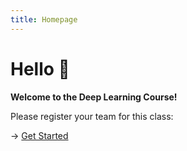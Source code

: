```yaml
---
title: Homepage
---
```


# Hello 👋

**Welcome to the Deep Learning Course!**

Please register your team for this class:

<!-- 
<script src="https://static.elfsight.com/platform/platform.js" data-use-service-core defer></script>
<div class="elfsight-app-3b89f0b0-baee-48a6-a68f-7467f9456b14" data-elfsight-app-lazy></div> -->



<!-- <html>

<head>
   <script src="//static.filestackapi.com/filestack-js/3.x.x/filestack.min.js"></script>
</head>

<body>
    <script>
   const client = filestack.init("asdjkasdlkjasdljkad");
   client.picker().open();
    </script>
</body>

</html> -->

→ [Get Started](/articles)